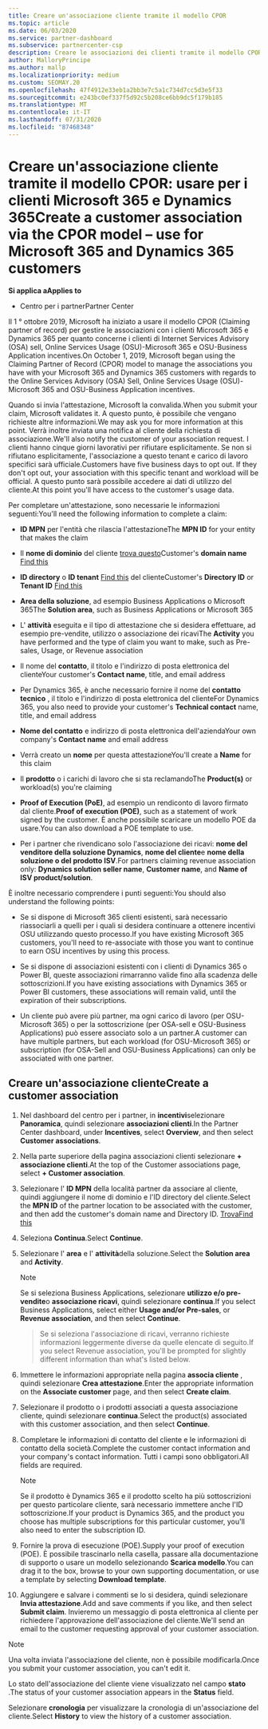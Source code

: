 ```yaml
---
title: Creare un'associazione cliente tramite il modello CPOR
ms.topic: article
ms.date: 06/03/2020
ms.service: partner-dashboard
ms.subservice: partnercenter-csp
description: Creare le associazioni dei clienti tramite il modello CPOR (Claiming partner of record). Consente di gestire le vendite, l'utilizzo & gli incentivi per i clienti Microsoft 365 e Dynamics 365.
author: MalloryPrincipe
ms.author: mallp
ms.localizationpriority: medium
ms.custom: SEOMAY.20
ms.openlocfilehash: 47f4912e33eb1a2bb3e7c5a1c734d7cc5d3e5f33
ms.sourcegitcommit: e243bc0ef337f5d92c5b208ce6bb9dc5f179b185
ms.translationtype: MT
ms.contentlocale: it-IT
ms.lasthandoff: 07/31/2020
ms.locfileid: "87468348"
---
```

# <a name="create-a-customer-association-via-the-cpor-model--use-for-microsoft-365-and-dynamics-365-customers"></a><span data-ttu-id="a5a17-104">Creare un'associazione cliente tramite il modello CPOR: usare per i clienti Microsoft 365 e Dynamics 365</span><span class="sxs-lookup"><span data-stu-id="a5a17-104">Create a customer association via the CPOR model – use for Microsoft 365 and Dynamics 365 customers</span></span>

<span data-ttu-id="a5a17-105">**Si applica a**</span><span class="sxs-lookup"><span data-stu-id="a5a17-105">**Applies to**</span></span>

- <span data-ttu-id="a5a17-106">Centro per i partner</span><span class="sxs-lookup"><span data-stu-id="a5a17-106">Partner Center</span></span>

<span data-ttu-id="a5a17-107">Il 1 ° ottobre 2019, Microsoft ha iniziato a usare il modello CPOR (Claiming partner of record) per gestire le associazioni con i clienti Microsoft 365 e Dynamics 365 per quanto concerne i clienti di Internet Services Advisory (OSA) sell, Online Services Usage (OSU)-Microsoft 365 e OSU-Business Application incentives.</span><span class="sxs-lookup"><span data-stu-id="a5a17-107">On October 1, 2019, Microsoft began using the Claiming Partner of Record (CPOR) model to manage the associations you have with your Microsoft 365 and Dynamics 365 customers with regards to the Online Services Advisory (OSA) Sell, Online Services Usage (OSU)-Microsoft 365 and OSU-Business Application incentives.</span></span>

<span data-ttu-id="a5a17-108">Quando si invia l'attestazione, Microsoft la convalida.</span><span class="sxs-lookup"><span data-stu-id="a5a17-108">When you submit your claim, Microsoft validates it.</span></span> <span data-ttu-id="a5a17-109">A questo punto, è possibile che vengano richieste altre informazioni.</span><span class="sxs-lookup"><span data-stu-id="a5a17-109">We may ask you for more information at this point.</span></span> <span data-ttu-id="a5a17-110">Verrà inoltre inviata una notifica al cliente della richiesta di associazione.</span><span class="sxs-lookup"><span data-stu-id="a5a17-110">We'll also notify the customer of your association request.</span></span> <span data-ttu-id="a5a17-111">I clienti hanno cinque giorni lavorativi per rifiutare esplicitamente. Se non si rifiutano esplicitamente, l'associazione a questo tenant e carico di lavoro specifici sarà ufficiale.</span><span class="sxs-lookup"><span data-stu-id="a5a17-111">Customers have five business days to opt out. If they don't opt out, your association with this specific tenant and workload will be official.</span></span> <span data-ttu-id="a5a17-112">A questo punto sarà possibile accedere ai dati di utilizzo del cliente.</span><span class="sxs-lookup"><span data-stu-id="a5a17-112">At this point you'll have access to the customer's usage data.</span></span> 

<span data-ttu-id="a5a17-113">Per completare un'attestazione, sono necessarie le informazioni seguenti:</span><span class="sxs-lookup"><span data-stu-id="a5a17-113">You'll need the following information to complete a claim:</span></span>

- <span data-ttu-id="a5a17-114">**ID MPN** per l'entità che rilascia l'attestazione</span><span class="sxs-lookup"><span data-stu-id="a5a17-114">The **MPN ID** for your entity that makes the claim</span></span>

- <span data-ttu-id="a5a17-115">Il **nome di dominio** del cliente [trova questo](find-domain-name.md)</span><span class="sxs-lookup"><span data-stu-id="a5a17-115">Customer's **domain name** [Find this](find-domain-name.md)</span></span>

- <span data-ttu-id="a5a17-116">**ID directory** o **ID tenant** [Find this](find-domain-name.md) del cliente</span><span class="sxs-lookup"><span data-stu-id="a5a17-116">Customer's **Directory ID** or **Tenant ID** [Find this](find-domain-name.md)</span></span>

- <span data-ttu-id="a5a17-117">**Area della soluzione**, ad esempio Business Applications o Microsoft 365</span><span class="sxs-lookup"><span data-stu-id="a5a17-117">The **Solution area**, such as Business Applications or Microsoft 365</span></span>

- <span data-ttu-id="a5a17-118">L' **attività** eseguita e il tipo di attestazione che si desidera effettuare, ad esempio pre-vendite, utilizzo o associazione dei ricavi</span><span class="sxs-lookup"><span data-stu-id="a5a17-118">The **Activity** you have performed and the type of claim you want to make, such as Pre-sales, Usage, or Revenue association</span></span>

- <span data-ttu-id="a5a17-119">Il nome del **contatto**, il titolo e l'indirizzo di posta elettronica del cliente</span><span class="sxs-lookup"><span data-stu-id="a5a17-119">Your customer's **Contact name**, title, and email address</span></span>

- <span data-ttu-id="a5a17-120">Per Dynamics 365, è anche necessario fornire il nome del **contatto tecnico** , il titolo e l'indirizzo di posta elettronica del cliente</span><span class="sxs-lookup"><span data-stu-id="a5a17-120">For Dynamics 365, you also need to provide your customer's **Technical contact** name, title, and email address</span></span>

- <span data-ttu-id="a5a17-121">**Nome del contatto** e indirizzo di posta elettronica dell'azienda</span><span class="sxs-lookup"><span data-stu-id="a5a17-121">Your own company's **Contact name** and email address</span></span>

- <span data-ttu-id="a5a17-122">Verrà creato un **nome** per questa attestazione</span><span class="sxs-lookup"><span data-stu-id="a5a17-122">You'll create a **Name** for this claim</span></span>

- <span data-ttu-id="a5a17-123">Il **prodotto** o i carichi di lavoro che si sta reclamando</span><span class="sxs-lookup"><span data-stu-id="a5a17-123">The **Product(s)** or workload(s) you're claiming</span></span>

- <span data-ttu-id="a5a17-124">**Proof of Execution (PoE)**, ad esempio un rendiconto di lavoro firmato dal cliente.</span><span class="sxs-lookup"><span data-stu-id="a5a17-124">**Proof of execution (POE)**, such as a statement of work signed by the customer.</span></span> <span data-ttu-id="a5a17-125">È anche possibile scaricare un modello POE da usare.</span><span class="sxs-lookup"><span data-stu-id="a5a17-125">You can also download a POE template to use.</span></span>

- <span data-ttu-id="a5a17-126">Per i partner che rivendicano solo l'associazione dei ricavi: **nome del venditore della soluzione Dynamics**, **nome del cliente**e **nome della soluzione o del prodotto ISV**.</span><span class="sxs-lookup"><span data-stu-id="a5a17-126">For partners claiming revenue association only: **Dynamics solution seller name**, **Customer name**, and **Name of ISV product/solution**.</span></span> 

<span data-ttu-id="a5a17-127">È inoltre necessario comprendere i punti seguenti:</span><span class="sxs-lookup"><span data-stu-id="a5a17-127">You should also understand the following points:</span></span>

- <span data-ttu-id="a5a17-128">Se si dispone di Microsoft 365 clienti esistenti, sarà necessario riassociarli a quelli per i quali si desidera continuare a ottenere incentivi OSU utilizzando questo processo.</span><span class="sxs-lookup"><span data-stu-id="a5a17-128">If you have existing Microsoft 365 customers, you'll need to re-associate with those you want to continue to earn OSU incentives by using this process.</span></span>

- <span data-ttu-id="a5a17-129">Se si dispone di associazioni esistenti con i clienti di Dynamics 365 o Power BI, queste associazioni rimarranno valide fino alla scadenza delle sottoscrizioni.</span><span class="sxs-lookup"><span data-stu-id="a5a17-129">If you have existing associations with Dynamics 365 or Power BI customers, these associations will remain valid, until the expiration of their subscriptions.</span></span>

- <span data-ttu-id="a5a17-130">Un cliente può avere più partner, ma ogni carico di lavoro (per OSU-Microsoft 365) o per la sottoscrizione (per OSA-sell e OSU-Business Applications) può essere associato solo a un partner.</span><span class="sxs-lookup"><span data-stu-id="a5a17-130">A customer can have multiple partners, but each workload (for OSU-Microsoft 365) or subscription (for OSA-Sell and OSU-Business Applications) can only be associated with one partner.</span></span>

## <a name="create-a-customer-association"></a><span data-ttu-id="a5a17-131">Creare un'associazione cliente</span><span class="sxs-lookup"><span data-stu-id="a5a17-131">Create a customer association</span></span>

1. <span data-ttu-id="a5a17-132">Nel dashboard del centro per i partner, in **incentivi**selezionare **Panoramica**, quindi selezionare **associazioni clienti**.</span><span class="sxs-lookup"><span data-stu-id="a5a17-132">In the Partner Center dashboard, under **Incentives**, select **Overview**, and then select **Customer associations**.</span></span> 

2. <span data-ttu-id="a5a17-133">Nella parte superiore della pagina associazioni clienti selezionare **+ associazione clienti**.</span><span class="sxs-lookup"><span data-stu-id="a5a17-133">At the top of the Customer associations page, select **+ Customer association**.</span></span>

3. <span data-ttu-id="a5a17-134">Selezionare l' **ID MPN** della località partner da associare al cliente, quindi aggiungere il nome di dominio e l'ID directory del cliente.</span><span class="sxs-lookup"><span data-stu-id="a5a17-134">Select the **MPN ID** of the partner location to be associated with the customer, and then add the customer's domain name and Directory ID.</span></span> [<span data-ttu-id="a5a17-135">Trova</span><span class="sxs-lookup"><span data-stu-id="a5a17-135">Find this</span></span>](find-domain-name.md)

4. <span data-ttu-id="a5a17-136">Seleziona **Continua**.</span><span class="sxs-lookup"><span data-stu-id="a5a17-136">Select **Continue**.</span></span>

5. <span data-ttu-id="a5a17-137">Selezionare l' **area** e l' **attività**della soluzione.</span><span class="sxs-lookup"><span data-stu-id="a5a17-137">Select the **Solution area** and **Activity**.</span></span> 

   >[!Note]
   >
   ><span data-ttu-id="a5a17-138">Se si seleziona Business Applications, selezionare **utilizzo e/o pre-vendite**o **associazione ricavi**, quindi selezionare **continua**.</span><span class="sxs-lookup"><span data-stu-id="a5a17-138">If you select Business Applications, select either **Usage and/or Pre-sales**, or **Revenue association**, and then select **Continue**.</span></span> 

   ><span data-ttu-id="a5a17-139">Se si seleziona l'associazione di ricavi, verranno richieste informazioni leggermente diverse da quelle elencate di seguito.</span><span class="sxs-lookup"><span data-stu-id="a5a17-139">If you select Revenue association, you'll be prompted for slightly different information than what's listed below.</span></span>

6. <span data-ttu-id="a5a17-140">Immettere le informazioni appropriate nella pagina **associa cliente** , quindi selezionare **Crea attestazione**.</span><span class="sxs-lookup"><span data-stu-id="a5a17-140">Enter the appropriate information on the **Associate customer** page, and then select **Create claim**.</span></span>

7. <span data-ttu-id="a5a17-141">Selezionare il prodotto o i prodotti associati a questa associazione cliente, quindi selezionare **continua**.</span><span class="sxs-lookup"><span data-stu-id="a5a17-141">Select the product(s) associated with this customer association, and then select **Continue**.</span></span>

8. <span data-ttu-id="a5a17-142">Completare le informazioni di contatto del cliente e le informazioni di contatto della società.</span><span class="sxs-lookup"><span data-stu-id="a5a17-142">Complete the customer contact information and your company's contact information.</span></span> <span data-ttu-id="a5a17-143">Tutti i campi sono obbligatori.</span><span class="sxs-lookup"><span data-stu-id="a5a17-143">All fields are required.</span></span> 

   >[!NOTE]
   ><span data-ttu-id="a5a17-144">Se il prodotto è Dynamics 365 e il prodotto scelto ha più sottoscrizioni per questo particolare cliente, sarà necessario immettere anche l'ID sottoscrizione.</span><span class="sxs-lookup"><span data-stu-id="a5a17-144">If your product is Dynamics 365, and the product you choose has multiple subscriptions for this particular customer, you'll also need to enter the subscription ID.</span></span>

9. <span data-ttu-id="a5a17-145">Fornire la prova di esecuzione (POE).</span><span class="sxs-lookup"><span data-stu-id="a5a17-145">Supply your proof of execution (POE).</span></span> <span data-ttu-id="a5a17-146">È possibile trascinarlo nella casella, passare alla documentazione di supporto o usare un modello selezionando **Scarica modello**.</span><span class="sxs-lookup"><span data-stu-id="a5a17-146">You can drag it to the box, browse to your own supporting documentation, or use a template by selecting **Download template**.</span></span> 

10. <span data-ttu-id="a5a17-147">Aggiungere e salvare i commenti se lo si desidera, quindi selezionare **Invia attestazione**.</span><span class="sxs-lookup"><span data-stu-id="a5a17-147">Add and save comments if you like, and then select **Submit claim**.</span></span> <span data-ttu-id="a5a17-148">Invieremo un messaggio di posta elettronica al cliente per richiedere l'approvazione dell'associazione del cliente.</span><span class="sxs-lookup"><span data-stu-id="a5a17-148">We'll send an email to the customer requesting approval of your customer association.</span></span>

   >[!NOTE]
   ><span data-ttu-id="a5a17-149">Una volta inviata l'associazione del cliente, non è possibile modificarla.</span><span class="sxs-lookup"><span data-stu-id="a5a17-149">Once you submit your customer association, you can't edit it.</span></span>

<span data-ttu-id="a5a17-150">Lo stato dell'associazione del cliente viene visualizzato nel campo **stato** .</span><span class="sxs-lookup"><span data-stu-id="a5a17-150">The status of your customer association appears in the **Status** field.</span></span>

<span data-ttu-id="a5a17-151">Selezionare **cronologia** per visualizzare la cronologia di un'associazione del cliente.</span><span class="sxs-lookup"><span data-stu-id="a5a17-151">Select **History** to view the history of a customer association.</span></span>
